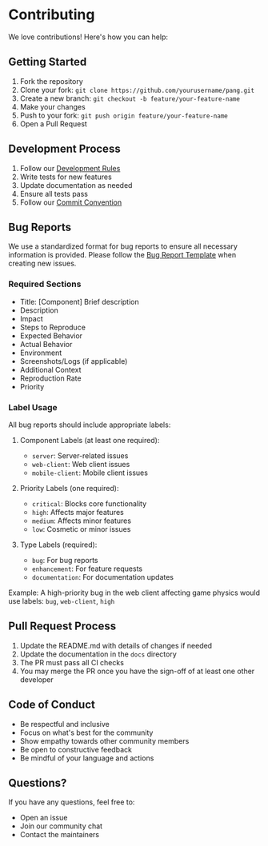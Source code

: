 # Contributing

We love contributions! Here's how you can help:

## Getting Started

1. Fork the repository
2. Clone your fork: `git clone https://github.com/yourusername/pang.git`
3. Create a new branch: `git checkout -b feature/your-feature-name`
4. Make your changes
5. Push to your fork: `git push origin feature/your-feature-name`
6. Open a Pull Request

## Development Process

1. Follow our [Development Rules](development-rules.md)
2. Write tests for new features
3. Update documentation as needed
4. Ensure all tests pass
5. Follow our [Commit Convention](commit-convention.md)

## Bug Reports

We use a standardized format for bug reports to ensure all necessary information is provided. Please follow the [Bug Report Template](bug-report-template.md) when creating new issues.

### Required Sections
- Title: [Component] Brief description
- Description
- Impact
- Steps to Reproduce
- Expected Behavior
- Actual Behavior
- Environment
- Screenshots/Logs (if applicable)
- Additional Context
- Reproduction Rate
- Priority

### Label Usage

All bug reports should include appropriate labels:

1. Component Labels (at least one required):
   - `server`: Server-related issues
   - `web-client`: Web client issues
   - `mobile-client`: Mobile client issues

2. Priority Labels (one required):
   - `critical`: Blocks core functionality
   - `high`: Affects major features
   - `medium`: Affects minor features
   - `low`: Cosmetic or minor issues

3. Type Labels (required):
   - `bug`: For bug reports
   - `enhancement`: For feature requests
   - `documentation`: For documentation updates

Example: A high-priority bug in the web client affecting game physics would use labels: `bug`, `web-client`, `high`

## Pull Request Process

1. Update the README.md with details of changes if needed
2. Update the documentation in the `docs` directory
3. The PR must pass all CI checks
4. You may merge the PR once you have the sign-off of at least one other developer

## Code of Conduct

- Be respectful and inclusive
- Focus on what's best for the community
- Show empathy towards other community members
- Be open to constructive feedback
- Be mindful of your language and actions

## Questions?

If you have any questions, feel free to:
- Open an issue
- Join our community chat
- Contact the maintainers 